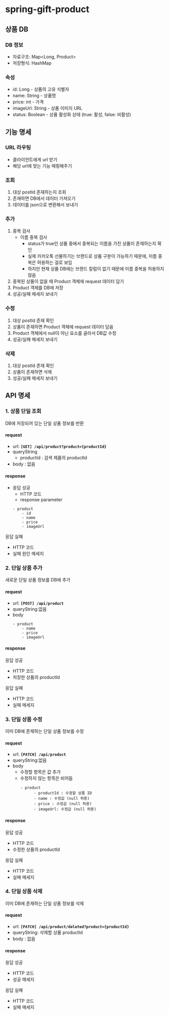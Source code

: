 # spring-gift-product

## 상품 DB

### DB 정보
- 자료구조: Map<Long, Product>
- 저장형식: HashMap

### 속성
- id: Long - 상품의 고유 식별자
- name: String - 상품명
- price: int - 가격
- imageUrl: String - 상품 이미지 URL
- status: Boolean - 상품 활성화 상태 (true: 활성, false: 비활성)

## 기능 명세

### URL 라우팅
- 클라이언트에게 url 받기
- 해당 url에 맞는 기능 매핑해주기

### 조회
1. 대상 postId 존재하는지 조회
2. 존재하면 DB에서 데이터 가져오기
3. 데이터를 json으로 변환해서 보내기

### 추가
1. 중복 검사
   - 이름 중복 검사
     - status가 true인 상품 중에서 중복되는 이름을 가진 상품이 존재하는지 확인 
     - 실제 카카오톡 선물하기는 브랜드로 상품 구분이 가능하기 때문에, 이름 중복은 허용하는 걸로 보임
     - 하지만 현재 상품 DB에는 브랜드 칼럼이 없기 때문에 이름 중복을 허용하지 않음
2. 중복된 상품이 없을 때 Product 객체에 request 데이터 담기
3. Product 객체를 DB에 저장
4. 성공/실패 메세지 보내기

### 수정
1. 대상 postId 존재 확인
2. 상품이 존재하면 Product 객체에 request 데이터 담음
3. Product 객체에서 null이 아닌 요소를 골라서 DB값 수정
4. 성공/실패 메세지 보내기

### 삭제
1. 대상 postId 존재 확인
2. 상품이 존재하면 삭제
3. 성공/실패 메세지 보내기

## API 명세
 
### 1. 상품 단일 조회
DB에 저장되어 있는 단일 상품 정보를 반환
#### request
- url: **`[GET] /api/product?product={productId}`**
- queryString
  - productId : 검색 제품의 productId
- body : 없음

#### response
- 응답 성공
  - HTTP 코드
  - response parameter
  ```
  - product
      - id
      - name
      - price
      - imageUrl
  ```

응답 실패
- HTTP 코드
- 실패 원인 메세지


### 2. 단일 상품 추가
새로운 단일 상품 정보를 DB에 추가
#### request
- url: **`[POST] /api/product`**
- queryString:없음
- body
    ```
  - product
        - name
        - price
        - imageUrl
  ```
    

#### response
응답 성공
- HTTP 코드
- 저장한 상품의 productId

응답 실패
- HTTP 코드
- 실패 메세지


### 3. 단일 상품 수정
이미 DB에 존재하는 단일 상품 정보를 수정
#### request
- url: **`[PATCH] /api/product`**
- queryString:없음
- body
  - 수정할 항목은 값 추가
  - 수정하지 않는 항목은 비어둠
      ```
      - product
            - productId : 수정할 상품 ID
            - name : 수정값 (null 허용)
            - price : 수정값 (null 허용)
            - imageUrl: 수정값 (null 허용)
      ```

#### response
응답 성공
- HTTP 코드
- 수정한 상품의 productId

응답 실패
- HTTP 코드
- 실패 메세지


### 4. 단일 상품 삭제
이미 DB에 존재하는 단일 상품 정보를 삭제
#### request
- url: **`[PATCH] /api/product/deleted?product={productId}`**
- queryString: 삭제할 상품 productId
- body : 없음

#### response
응답 성공
- HTTP 코드
- 성공 메세지

응답 실패
- HTTP 코드
- 실패 메세지

